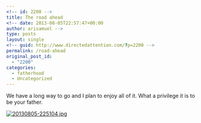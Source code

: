 ```yaml
---
<!-- id: 2200 -->
title: The road ahead
<!-- date: 2013-08-05T22:57:47+00:00
author: arisamuel -->
type: posts
layout: single
<!-- guid: http://www.directedattention.com/?p=2200 -->
permalink: /road-ahead
original_post_id:
  - "2200"
categories:
  - fatherhood
  - Uncategorized
---
```

We have a long way to go and I plan to enjoy all of it. What a privilege it is to be your father.

[<img src="https://i1.wp.com/www.samuelakerstein.com/wp-content/uploads/2013/08/20130805-225104.jpg?w=840" alt="20130805-225104.jpg" class="alignnone size-full" data-recalc-dims="1" />](https://i1.wp.com/www.samuelakerstein.com/wp-content/uploads/2013/08/20130805-225104.jpg)